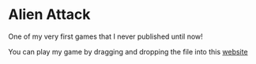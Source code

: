 # Alien Attack
One of my very first games that I never published until now!

You can play my game by dragging and dropping the file into this [website](https://www.pico-8-edu.com/)
